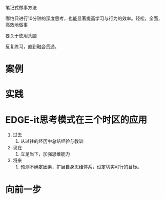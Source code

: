 笔记式做事方法

哪怕只进行10分钟的深度思考，也能显著提高学习与行为的效率。轻松，全面，高效地做事

要关于使用头脑

反复练习，直到融会贯通。
# 案例

# 实践

# EDGE-it思考模式在三个时区的应用
1. 过去
	1. 从过往的经历中总结经验与教训
2. 现在
	1. 立足当下，加强思维能力
3. 将来
	1. 预测不确定因素，扩展自身思维体系，设定切实可行的目标。
# 向前一步